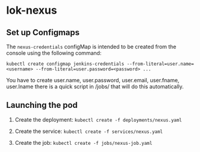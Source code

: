 # lok-nexus

## Set up Configmaps

The `nexus-credentials` configMap is intended to be created from the console using the following command:

```
kubectl create configmap jenkins-credentials --from-literal=user.name=<username> --from-literal=user.password=<password> ...
```

You have to create user.name, user.password, user.email, user.fname, user.lname there is a quick script in /jobs/ that will do this automatically.


## Launching the pod

1. Create the deployment: `kubectl create -f deployments/nexus.yaml`

2. Create the service: `kubectl create -f services/nexus.yaml`

3. Create the job: `kubectl create -f jobs/nexus-job.yaml`
